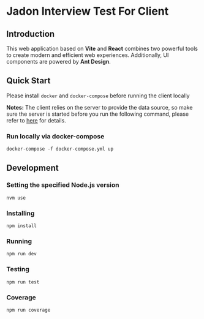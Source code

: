 # Jadon Interview Test For Client

## Introduction

This web application based on **Vite** and **React** combines two powerful tools to create modern and efficient web experiences. Additionally, UI components are powered by **Ant Design**.

## Quick Start

Please install `docker` and `docker-compose` before running the client locally

**Notes:**
The client relies on the server to provide the data source, so make sure the server is started before you run the following command, please refer to [here]() for details.

### Run locally via docker-compose

```shell
docker-compose -f docker-compose.yml up
```

## Development

### Setting the specified Node.js version

```shell
nvm use
```

### Installing

```shell
npm install
```

### Running

```shell
npm run dev
```

### Testing

```shell
npm run test
```

### Coverage

```shell
npm run coverage
```
